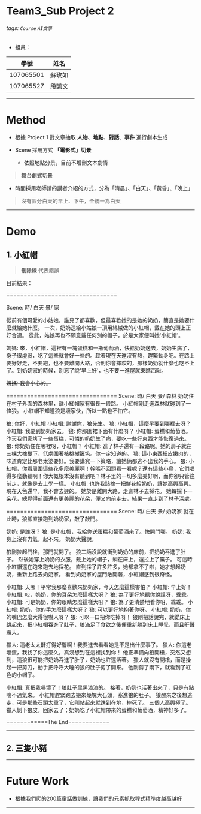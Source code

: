 Team3_Sub Project 2
===

###### tags: `Course` `AI文學`

* 組員：

| 學號 | 姓名 |
| :--------: | :--------: |
| 107065501     | 蘇玫如     | 
| 107065527     | 段凱文     | 


---
# Method

* 根據 Project 1 對文章抽取 **人物**、**地點**、**對話**、**事件** 進行劇本生成
* Scene 採用方式 **「電影式」切景** 

    - 依照地點分景，目前不增刪文本劇情

> **舞台劇式切景**

* 時間採用老師請的講者介紹的方式，分為「清晨」、「白天」、「黃昏」、「晚上」
> 沒有區分白天的早上、下午，全統一為白天



---
# Demo

## 1. 小紅帽

> **刪除線** 代表錯誤

目前結果：

================================

Scene: 時/ 白天     景/ 家

從前有個可愛的小姑娘，誰見了都喜歡，但最喜歡她的是她的奶奶，簡直是她要什麼就給她什麼。 一次，奶奶送給小姑娘一頂用絲絨做的小紅帽，戴在她的頭上正好合適。 從此，姑娘再也不願意戴任何別的帽子，於是大家便叫她'小紅帽'。

媽媽: 來，小紅帽，這裡有一塊蛋糕和一瓶葡萄酒，快給奶奶送去，奶奶生病了，身子很虛弱，吃了這些就會好一些的。趁著現在天還沒有熱，趕緊動身吧。在路上要好好走，不要跑，也不要離開大路，否則你會摔跤的，那樣奶奶就什麼也吃不上了。到奶奶家的時候，別忘了說'早上好'，也不要一進屋就東瞧西瞅。

~~媽媽: 我會小心的。~~

================================
Scene: 時/ 白天     景/ 森林
奶奶住在村子外面的森林里，離小紅帽家有很長一段路。 小紅帽剛走進森林就碰到了一條狼。 小紅帽不知道狼是壞家伙，所以一點也不怕它。

狼: 你好，小紅帽
小紅帽: 謝謝你，狼先生。
狼: 小紅帽，這麼早要到哪裡去呀？
小紅帽: 我要到奶奶家去。
狼: 你那圍裙下面有什麼呀？
小紅帽: 蛋糕和葡萄酒。昨天我們家烤了一些蛋糕，可憐的奶奶生了病，要吃一些好東西才能恢復過來。
狼: 你奶奶住在哪裡呀，小紅帽？
小紅帽: 進了林子還有一段路呢。她的房子就在三棵大橡樹下，低處圍著核桃樹籬笆。你一定知道的。
狼: 這小東西細皮嫩肉的，味道肯定比那老太婆要好。我要講究一下策略，讓她倆都逃不出我的手心。
狼: 小紅帽，你看周圍這些花多麼美麗啊！幹嗎不回頭看一看呢？還有這些小鳥，它們唱得多麼動聽啊！你大概根本沒有聽到吧？林子里的一切多麼美好啊，而你卻只管往前走，就像是去上學一樣。
小紅帽: 也許我該摘一把鮮花給奶奶，讓她高興高興。現在天色還早，我不會去遲的。
她於是離開大路，走進林子去採花。 她每採下一朵花，總覺得前面還有更美麗的花朵，便又向前走去，結果一直走到了林子深處。

================================
Scene: 時/ 白天     景/ 奶奶家
就在此時，狼卻直接跑到奶奶家，敲了敲門。

奶奶: 是誰呀？
狼: 是小紅帽，我給你送蛋糕和葡萄酒來了。快開門哪。
奶奶: 我身上沒有力氣，起不來。
奶奶大聲說，

狼剛拉起門栓，那門就開了。 狼二話沒說就衝到奶奶的床前，把奶奶吞進了肚子。 然後她穿上奶奶的衣服，戴上她的帽子，躺在床上，還拉上了簾子。
可這時小紅帽還在跑來跑去地採花。 直到採了許多許多，她都拿不了啦，她才想起奶奶，重新上路去奶奶家。
看到奶奶家的屋門敞開著，小紅帽感到很奇怪。 

小紅帽: 天哪！平常我那麼喜歡來奶奶家，今天怎麼這樣害怕？
小紅帽: 早上好！
小紅帽: 哎，奶奶，你的耳朵怎麼這樣大呀？
狼: 為了更好地聽你說話呀，乖乖。
小紅帽: 可是奶奶，你的眼睛怎麼這樣大呀？
狼: 為了更清楚地看你呀，乖乖。
小紅帽: 奶奶，你的手怎麼這樣大呀？
狼: 可以更好地抱著你呀。
小紅帽: 奶奶，你的嘴巴怎麼大得很嚇人呀？
狼: 可以一口把你吃掉呀！
狼剛把話說完，就從床上跳起來，把小紅帽吞進了肚子，狼滿足了食欲之後便重新躺到床上睡覺，而且鼾聲震天。 

獵人: 這老太太鼾打得好響啊！我要進去看看她是不是出什麼事了。
獵人: 你這老壞蛋，我找了你這麼久，真沒想到在這裡找到你！
他正準備向狼開槍，突然又想到，這狼很可能把奶奶吞進了肚子，奶奶也許還活著。 
獵人就沒有開槍，而是操起一把剪刀，動手把呼呼大睡的狼的肚子剪了開來。 
他剛剪了兩下，就看到了紅色的小帽子。 

小紅帽: 真把我嚇壞了！狼肚子里黑漆漆的。
接著，奶奶也活著出來了，只是有點喘不過氣來。 小紅帽趕緊跑去搬來幾塊大石頭，塞進狼的肚子。 狼醒來之後想逃走，可是那些石頭太重了，它剛站起來就跌到在地，摔死了。
三個人高興極了。 獵人剝下狼皮，回家去了；奶奶吃了小紅帽帶來的蛋糕和葡萄酒，精神好多了。

============The End============


---
## 2. 三隻小豬




---
# Future Work
* 根據我們爬的200篇童話做訓練，讓我們的元素抓取程式精準度越高越好


---
